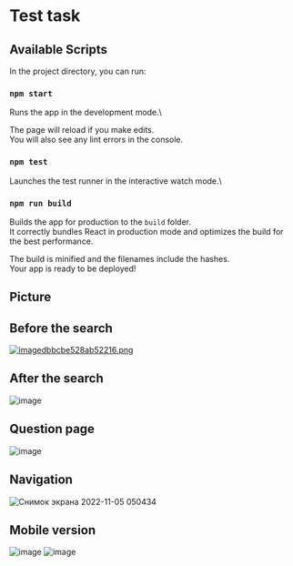 # Test task

## Available Scripts

In the project directory, you can run:

### `npm start`

Runs the app in the development mode.\

The page will reload if you make edits.\
You will also see any lint errors in the console.

### `npm test`

Launches the test runner in the interactive watch mode.\

### `npm run build`

Builds the app for production to the `build` folder.\
It correctly bundles React in production mode and optimizes the build for the best performance.

The build is minified and the filenames include the hashes.\
Your app is ready to be deployed!

## Picture

## Before the search
<a href="https://wampi.ru/image/R0QfEdP"><img src="https://ie.wampi.ru/2022/11/05/imagedbbcbe528ab52216.png" alt="imagedbbcbe528ab52216.png" border="0"></a>

## After the search
![image](https://user-images.githubusercontent.com/43320869/200096156-f3b26dab-04fc-41f7-8fba-52bc6e263c9f.png)

## Question page
![image](https://user-images.githubusercontent.com/43320869/200096226-f10e86b8-f915-4e1b-8bd2-ed41f26634a5.png)

## Navigation
![Снимок экрана 2022-11-05 050434](https://user-images.githubusercontent.com/43320869/200096300-e4a88cd0-f342-44b8-9c6c-81f71ed94481.jpg)

## Mobile version
![image](https://user-images.githubusercontent.com/43320869/200096331-b3a2b82d-c693-4679-bd25-8b94fe8cc4c3.png)
![image](https://user-images.githubusercontent.com/43320869/200096342-204555a4-e7a4-4c69-8c89-ae7427c1d2f4.png)



